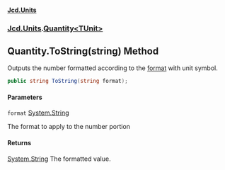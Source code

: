 #### [Jcd.Units](index 'index')
### [Jcd.Units](Jcd.Units 'Jcd.Units').[Quantity&lt;TUnit&gt;](Quantity_TUnit_ 'Jcd.Units.Quantity<TUnit>')

## Quantity<TUnit>.ToString(string) Method

Outputs the number formatted according to the [format](Quantity_TUnit_.ToString.43NvnAptNJaCqw3omGqmKw#Jcd.Units.Quantity_TUnit_.ToString(string).format 'Jcd.Units.Quantity<TUnit>.ToString(string).format')
with unit symbol.

```csharp
public string ToString(string format);
```
#### Parameters

<a name='Jcd.Units.Quantity_TUnit_.ToString(string).format'></a>

`format` [System.String](https://docs.microsoft.com/en-us/dotnet/api/System.String 'System.String')

The format to apply to the number portion

#### Returns
[System.String](https://docs.microsoft.com/en-us/dotnet/api/System.String 'System.String')
The formatted value.